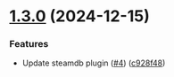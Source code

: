 # [1.3.0](https://github.com/shdwmtr/plugdb/compare/v1.2.1...v1.3.0) (2024-12-15)


### Features

* Update steamdb plugin ([#4](https://github.com/shdwmtr/plugdb/issues/4)) ([c928f48](https://github.com/shdwmtr/plugdb/commit/c928f483feeb5bb8b778dec2c5aa3ac9535dd304))
